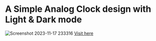 # A Simple Analog Clock design with Light & Dark mode
![Screenshot 2023-11-17 233316](https://github.com/lalit-pagare/Analog-clock/assets/118706174/7682fc28-b922-4db4-b9cf-9e6e40677b96)
<a href="https://lalit-pagare.github.io/Analog-clock/">Visit here</a>

